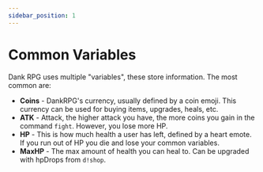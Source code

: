 ```yaml
---
sidebar_position: 1
---
```


# Common Variables
Dank RPG uses multiple "variables", these store information. The most common are:
- **Coins** - DankRPG's currency, usually defined by a coin emoji. This currency can be used for buying items, upgrades, heals, etc.
- **ATK** - Attack, the higher attack you have, the more coins you gain in the command `fight`. However, you lose more HP.
- **HP** - This is how much health a user has left, defined by a heart emote. If you run out of HP you die and lose your common variables.
- **MaxHP** - The max amount of health you can heal to. Can be upgraded with hpDrops from `d!shop`.
